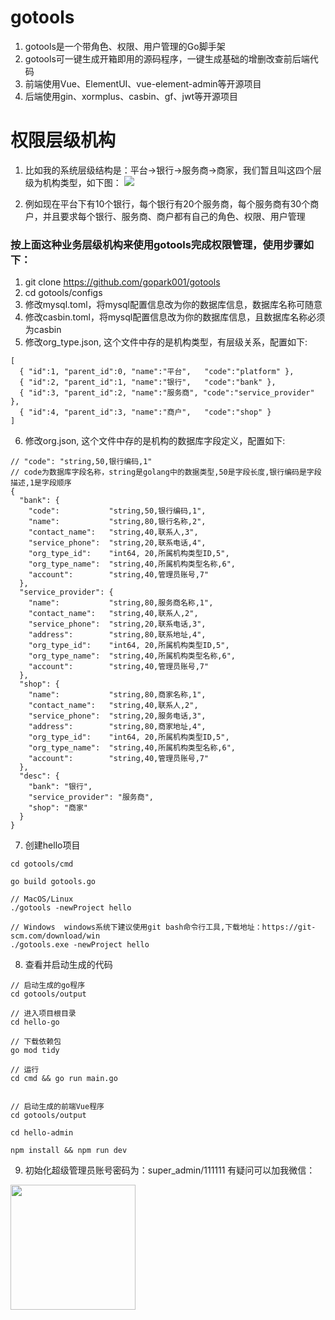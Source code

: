 # gotools
1. gotools是一个带角色、权限、用户管理的Go脚手架
2. gotools可一键生成开箱即用的源码程序，一键生成基础的增删改查前后端代码
2. 前端使用Vue、ElementUI、vue-element-admin等开源项目
3. 后端使用gin、xormplus、casbin、gf、jwt等开源项目

# 权限层级机构
1. 比如我的系统层级结构是：平台->银行->服务商->商家，我们暂且叫这四个层级为机构类型，如下图：
![](https://github.com/gopark001/gotools/blob/master/images/1562936179826.jpg)  

2. 例如现在平台下有10个银行，每个银行有20个服务商，每个服务商有30个商户，并且要求每个银行、服务商、商户都有自己的角色、权限、用户管理

### 按上面这种业务层级机构来使用gotools完成权限管理，使用步骤如下：
1. git clone https://github.com/gopark001/gotools
2. cd gotools/configs
3. 修改mysql.toml，将mysql配置信息改为你的数据库信息，数据库名称可随意
4. 修改casbin.toml，将mysql配置信息改为你的数据库信息，且数据库名称必须为casbin
5. 修改org_type.json, 这个文件中存的是机构类型，有层级关系，配置如下:  
```
[
  { "id":1, "parent_id":0, "name":"平台",   "code":"platform" },
  { "id":2, "parent_id":1, "name":"银行",   "code":"bank" },
  { "id":3, "parent_id":2, "name":"服务商", "code":"service_provider" },
  { "id":4, "parent_id":3, "name":"商户",   "code":"shop" }
]
```
6. 修改org.json, 这个文件中存的是机构的数据库字段定义，配置如下:  
```
// "code": "string,50,银行编码,1"
// code为数据库字段名称，string是golang中的数据类型,50是字段长度,银行编码是字段描述,1是字段顺序
{
  "bank": {
    "code":           "string,50,银行编码,1",
    "name":           "string,80,银行名称,2",
    "contact_name":   "string,40,联系人,3",
    "service_phone":  "string,20,联系电话,4",
    "org_type_id":    "int64, 20,所属机构类型ID,5",
    "org_type_name":  "string,40,所属机构类型名称,6",
    "account":        "string,40,管理员账号,7"
  },
  "service_provider": {
    "name":           "string,80,服务商名称,1",
    "contact_name":   "string,40,联系人,2",
    "service_phone":  "string,20,联系电话,3",
    "address":        "string,80,联系地址,4",
    "org_type_id":    "int64, 20,所属机构类型ID,5",
    "org_type_name":  "string,40,所属机构类型名称,6",
    "account":        "string,40,管理员账号,7"
  },
  "shop": {
    "name":           "string,80,商家名称,1",
    "contact_name":   "string,40,联系人,2",
    "service_phone":  "string,20,服务电话,3",
    "address":        "string,80,商家地址,4",
    "org_type_id":    "int64, 20,所属机构类型ID,5",
    "org_type_name":  "string,40,所属机构类型名称,6",
    "account":        "string,40,管理员账号,7"
  },
  "desc": {
    "bank": "银行",
    "service_provider": "服务商",
    "shop": "商家"
  }
}
```
7. 创建hello项目
```
cd gotools/cmd

go build gotools.go

// MacOS/Linux
./gotools -newProject hello

// Windows  windows系统下建议使用git bash命令行工具,下载地址：https://git-scm.com/download/win
./gotools.exe -newProject hello
```
8. 查看并启动生成的代码
```
// 启动生成的go程序
cd gotools/output

// 进入项目根目录
cd hello-go

// 下载依赖包
go mod tidy

// 运行
cd cmd && go run main.go


// 启动生成的前端Vue程序
cd gotools/output

cd hello-admin

npm install && npm run dev
```
9. 初始化超级管理员账号密码为：super_admin/111111
有疑问可以加我微信：
<img src="https://github.com/gopark001/gotools/blob/master/images/WechatIMG605.jpeg" width="200" height="200" align=center>




